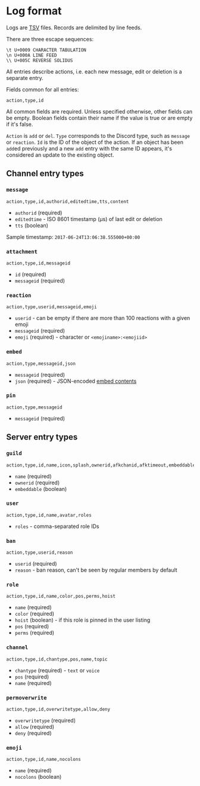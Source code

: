 Log format
==========

Logs are [TSV][] files. Records are delimited by line feeds.

There are three escape sequences:

    \t U+0009 CHARACTER TABULATION
    \n U+000A LINE FEED
    \\ U+005C REVERSE SOLIDUS

All entries describe actions, i.e. each new message, edit or deletion is a
separate entry.

Fields common for all entries:

    action,type,id

All common fields are required. Unless specified otherwise, other fields can be
empty. Boolean fields contain their name if the value is true or are empty if
it's false.

`Action` is `add` or `del`. `Type` corresponds to the Discord type, such as
`message` or `reaction`. `Id` is the ID of the object of the action. If an
object has been `add`ed previously and a new `add` entry with the same ID
appears, it's considered an update to the existing object.

[TSV]: https://en.wikipedia.org/wiki/Tab-separated_values

## Channel entry types

### `message`

    action,type,id,authorid,editedtime,tts,content

 - `authorid` (required)
 - `editedtime` - ISO 8601 timestamp (µs) of last edit or deletion
 - `tts` (boolean)

Sample timestamp: `2017-06-24T13:06:38.555000+00:00`

### `attachment`

    action,type,id,messageid

 - `id` (required)
 - `messageid` (required)

### `reaction`

    action,type,userid,messageid,emoji

 - `userid` - can be empty if there are more than 100 reactions with a given emoji
 - `messageid` (required)
 - `emoji` (required) - character or `<emojiname>:<emojiid>`

### `embed`

    action,type,messageid,json

 - `messageid` (required)
 - `json` (required) - JSON-encoded [embed contents](https://discordapp.com/developers/docs/resources/channel#embed-object)

### `pin`

    action,type,messageid

 - `messageid` (required)

## Server entry types

### `guild`

    action,type,id,name,icon,splash,ownerid,afkchanid,afktimeout,embeddable,embedchanid

 - `name` (required)
 - `ownerid` (required)
 - `embeddable` (boolean)

### `user`

    action,type,id,name,avatar,roles

 - `roles` - comma-separated role IDs

### `ban`

    action,type,userid,reason

 - `userid` (required)
 - `reason` - ban reason, can't be seen by regular members by default

### `role`

    action,type,id,name,color,pos,perms,hoist

 - `name` (required)
 - `color` (required)
 - `hoist` (boolean) - if this role is pinned in the user listing
 - `pos` (required)
 - `perms` (required)

### `channel`

    action,type,id,chantype,pos,name,topic

 - `chantype` (required) - `text` or `voice`
 - `pos` (required)
 - `name` (required)

### `permoverwrite`

    action,type,id,overwritetype,allow,deny

 - `overwritetype` (required)
 - `allow` (required)
 - `deny` (required)

### `emoji`

    action,type,id,name,nocolons

 - `name` (required)
 - `nocolons` (boolean)
